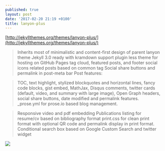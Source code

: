 ```yaml
---
published: true
layout: post
date: '2017-02-20 21:19 +0100'
title: lanyon-plus
---
```

[http://jekyllthemes.org/themes/lanyon-plus/](http://jekyllthemes.org/themes/lanyon-plus/)

> Inherits most of minimalistic and content-first design of parent lanyon theme
Jekyll 3.0 ready with kramdown support
plugin less theme for hosting on GitHub Pages
tag cloud, featured posts, and footer social icons
related posts based on common tag
Social share buttons and permalink in post-meta bar
Post features:

> TOC, text highlight, stylized blockquotes and horizontal lines, fancy code blocks, gist embed, MathJax, Disqus comments, twitter cards (default, video, and summary with large image), Open Graph headers, social share buttons, date modified and permalink features.
> _prose.yml for prose.io based blog management.

> Responsive video and pdf embedding
Publications listing for resume/cv based on bibliography format
print.css for clean print format with optional QR code and permalink display in print format.
Conditional search box based on Google Custom Search and twitter widget

![](http://jekyllthemes.org/thumbnails/lanyon-plus.png)